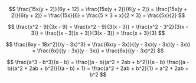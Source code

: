 $$ \frac{15x(y + 2)}{6y + 12} = \frac{15x(y + 2)}{6(y + 2)} = \frac{15x(y + 2)}{6(y + 2)} = \frac{15x}{6} = \frac{5 × 3 × x}{2 × 3} = \frac{5x}{2} $$

$$ \frac{x^2 - 9}{3x - 9} = \frac{x^2 - 9}{3(x - 3)} = \frac{x^2 - 3^2}{3(x - 3)} = \frac{(x - 3)(x + 3)}{3(x - 3)} = \frac{x + 3}{3} $$

$$ \frac{6xy - 18x^2}{(y - 3x)^3} = \frac{6x(y - 3x)}{(y - 3x)(y - 3x)(y - 3x)} = \frac{6x}{(y - 3x)(y - 3x)} = \frac{6x}{(y - 3x)^2} $$

$$ \frac{a^3 - b^3}{a - b} = \frac{(a - b)(a^2 + 2ab + b^2)}{a - b} \frac{(a - b)(a^2 + 2ab + b^2)}{(a - b) × 1} = \frac{a^2 + 2ab + b^2}{1} = a^2 + 2ab + b^2 $$
